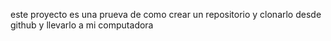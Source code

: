 este proyecto es una prueva de como crear un repositorio y clonarlo desde github y llevarlo a mi computadora